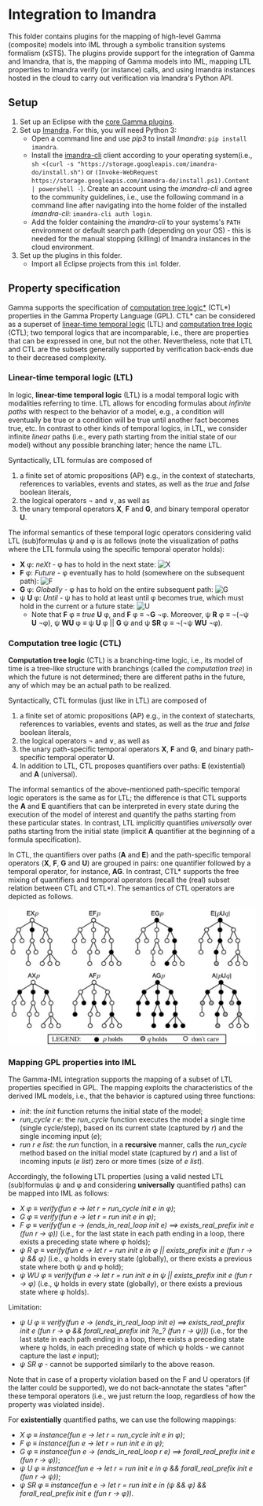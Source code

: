 # Integration to Imandra

This folder contains plugins for the mapping of high-level Gamma (composite) models into IML through a symbolic transition systems formalism (xSTS). The plugins provide support for the integration of Gamma and Imandra, that is, the mapping of Gamma models into IML, mapping LTL properties to Imandra verify (or instance) calls, and using Imandra instances hosted in the cloud to carry out verification via Imandra's Python API.

## Setup

1. Set up an Eclipse with the [core Gamma plugins](../README.md).
2. Set up [Imandra](https://imandra.ai/). For this, you will need Python 3:
	- Open a command line and use *pip3* to install *Imandra*: `pip install imandra`.
	- Install the [imandra-cli](https://docs.imandra.ai/imandra-docs/notebooks/installation-simple/) client according to your operating system(i.e., `sh <(curl -s "https://storage.googleapis.com/imandra-do/install.sh")` or `(Invoke-WebRequest https://storage.googleapis.com/imandra-do/install.ps1).Content | powershell -`). Create an account using the *imandra-cli* and agree to the community guidelines, i.e., use the following command in a command line after navigating into the home folder of the installed *imandra-cli*: `imandra-cli auth login`.
	- Add the folder containing the *imandra-cli* to your systems's `PATH` environment or default search path (depending on your OS) - this is needed for the manual stopping (killing) of Imandra instances in the cloud environment.
3. Set up the plugins in this folder.
   - Import all Eclipse projects from this `iml` folder.
   
## Property specification

Gamma supports the specification of [computation tree logic*](https://en.wikipedia.org/wiki/CTL*) (CTL*) properties in the Gamma Property Language (GPL). CTL* can be considered as a superset of [linear-time temporal logic](https://en.wikipedia.org/wiki/Linear_temporal_logic) (LTL) and [computation tree logic](https://en.wikipedia.org/wiki/Computation_tree_logic) (CTL); two temporal logics that are incomparable, i.e., there are properties that can be expressed in one, but not the other. Nevertheless, note that LTL and CTL are the subsets generally supported by verification back-ends due to their decreased complexity.

### Linear-time temporal logic (LTL)

In logic, **linear-time temporal logic** (LTL) is a modal temporal logic with modalities referring to time. LTL allows for encoding formulas about *infinite paths* with respect to the behavior of a model, e.g., a condition will eventually be true or a condition will be true until another fact becomes true, etc. In contrast to other kinds of temporal logics, in LTL, we consider infinite *linear* paths (i.e., every path starting from the initial state of our model) without any possible branching later; hence the name LTL.

Syntactically, LTL formulas are composed of

1. a finite set of atomic propositions (AP) e.g., in the context of statecharts, references to variables, events and states, as well as the _true_ and _false_ boolean literals,
1. the logical operators ¬ and ∨, as well as
1. the unary temporal operators **X**, **F** and **G**, and binary temporal operator **U**.

The informal semantics of these temporal logic operators considering valid LTL (sub)formulas ψ and φ is as follows (note the visualization of paths where the LTL formula using the specific temporal operator holds):

- **X** φ: *neXt* - φ has to hold in the next state: ![X](https://upload.wikimedia.org/wikipedia/commons/1/11/Ltlnext.svg "X semantics")
- **F** φ: *Future* - φ eventually has to hold (somewhere on the subsequent path): ![F](https://upload.wikimedia.org/wikipedia/commons/3/37/Ltleventually.svg "F semantics")
- **G** φ: *Globally* - φ has to hold on the entire subsequent path: ![G](https://upload.wikimedia.org/wikipedia/commons/e/e2/Ltlalways.svg "G semantics")
- ψ **U** φ: *Until* - ψ has to hold at least until φ becomes true, which must hold in the current or a future state: ![U](https://upload.wikimedia.org/wikipedia/commons/0/0c/Ltluntil.svg "U semantics")
	- Note that **F** φ ≡ _true_ **U** φ, and **F** φ ≡ ¬**G** ¬φ. Moreover, ψ **R** φ ≡ ¬(¬ψ **U** ¬φ), ψ **WU** φ ≡ ψ **U** φ || **G** ψ and ψ **SR** φ ≡ ¬(¬ψ **WU** ¬φ).

### Computation tree logic (CTL)

__Computation tree logic__ (CTL) is a branching-time logic, i.e., its model of time is a tree-like structure with branchings (called the *computation tree*) in which the future is not determined; there are different paths in the future, any of which may be an actual path to be realized.

Syntactically, CTL formulas (just like in LTL) are composed of

1. a finite set of atomic propositions (AP) e.g., in the context of statecharts, references to variables, events and states, as well as the _true_ and _false_ boolean literals,
1. the logical operators ¬ and ∨, as well as
1. the unary path-specific temporal operators **X**, **F** and **G**, and binary path-specific temporal operator **U**.
1. In addition to LTL, CTL proposes quantifiers over paths: **E** (existential) and **A** (universal).

The informal semantics of the above-mentioned path-specific temporal logic operators is the same as for LTL; the difference is that CTL supports the **A** and **E** quantifiers that can be interpreted in every state during the execution of the model of interest and quantify the paths starting from these particular states. In contrast, LTL implicitly quantifies _universally_ over paths starting from the initial state (implicit **A** quantifier at the beginning of a formula specification).

In CTL, the quantifiers over paths (**A** and **E**) and the path-specific temporal operators (**X**, **F**, **G** and **U**) are grouped in pairs: one quantifier followed by a temporal operator, for instance, **AG**. In contrast, CTL* supports the free mixing of quantifiers and temporal operators (recall the (real) subset relation between CTL and CTL*). The semantics of CTL operators are depicted as follows.

![CTL](../../tutorial/docs/CTL.jpg "CTL operators' semantics")

### Mapping GPL properties into IML

The Gamma-IML integration supports the mapping of a subset of LTL properties specified in GPL. The mapping exploits the characteristics of the derived IML models, i.e., that the behavior is captured using three functions:

- *init*: the *init* function returns the initial state of the model;
- *run_cycle r e*: the *run_cycle* function executes the model a single time (single cycle/step), based on its current state (captured by _r_) and the single incoming input (_e_);
- _run r e list_: the _run_ function, in a **recursive** manner, calls the *run_cycle* method based on the initial model state (captured by _r_) and a list of incoming inputs (_e list_) zero or more times (size of _e list_).

Accordingly, the following LTL properties (using a valid nested LTL (sub)formulas ψ and φ and considering **universally** quantified paths) can be mapped into IML as follows:

- *X φ* ≡ *verify(fun e -> let r = run_cycle init e in φ)*;
- *G φ* ≡ *verify(fun e -> let r = run init e in φ)*;
- *F φ* ≡ *verify(fun e -> (ends_in_real_loop init e) ==> exists_real_prefix init e (fun r -> φ))* (i.e., for the last state in each path ending in a loop, there exists a preceding state where φ holds);
- *ψ R φ* ≡ *verify(fun e -> let r = run init e in φ || exists_prefix init e (fun r -> ψ && φ)* (i.e., φ holds in every state (globally), or there exists a previous state where both ψ and φ hold);
- *ψ WU φ* ≡ *verify(fun e -> let r = run init e in ψ || exists_prefix init e (fun r -> φ)* (i.e., ψ holds in every state (globally), or there exists a previous state where φ holds).

Limitation:

- *ψ U φ* ≡ *verify(fun e -> (ends_in_real_loop init e) ==> exists_real_prefix init e (fun r -> φ && forall_real_prefix init ?e_? (fun r -> ψ)))* (i.e., for the last state in each path ending in a loop, there exists a preceding state where φ holds, in each preceding state of which ψ holds - we cannot capture the last *e* input);
- *ψ SR φ* - cannot be supported similarly to the above reason.

Note that in case of a property violation based on the F and U operators (if the latter could be supported), we do not back-annotate the states "after" these temporal operators (i.e., we just return the loop, regardless of how the property was violated inside).

For **existentially** quantified paths, we can use the following mappings:

- *X φ* ≡ *instance(fun e -> let r = run_cycle init e in φ)*;
- *F φ* ≡ *instance(fun e -> let r = run init e in φ)*;
- *G φ* ≡ *instance(fun e -> (ends_in_real_loop r e) ==> forall_real_prefix init e (fun r -> φ))*;
- *ψ U φ*  ≡ *instance(fun e -> let r = run init e in φ && forall_real_prefix init e (fun r -> ψ))*;
- *ψ SR φ*  ≡ *instance(fun e -> let r = run init e in (ψ && φ) && forall_real_prefix init e (fun r -> φ))*.
